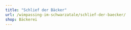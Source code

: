 ```yaml
---
title: "Schlief der Bäcker"
url: /wimpassing-im-schwarzatale/schlief-der-baecker/
shop: Bäckerei
---
```

